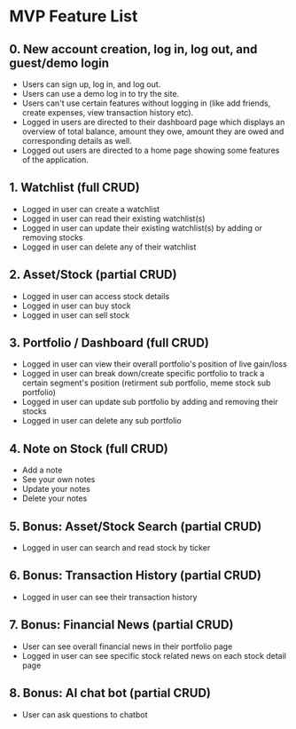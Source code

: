 # MVP Feature List

## 0. New account creation, log in, log out, and guest/demo login

* Users can sign up, log in, and log out.
* Users can use a demo log in to try the site.
* Users can't use certain features without logging in (like add friends, create expenses, view transaction history etc).
* Logged in users are directed to their dashboard page which displays an overview of total balance, amount they owe, amount they are owed and corresponding details as well.
* Logged out users are directed to a home page showing some features of the application.


## 1. Watchlist (full CRUD)

* Logged in user can create a watchlist
* Logged in user can read their existing watchlist(s)
* Logged in user can update their existing watchlist(s) by adding or removing stocks
* Logged in user can delete any of their watchlist


## 2. Asset/Stock (partial CRUD)

* Logged in user can access stock details
* Logged in user can buy stock
* Logged in user can sell stock


## 3. Portfolio / Dashboard (full CRUD)

* Logged in user can view their overall portfolio's position of live gain/loss
* Logged in user can break down/create specific portfolio to track a certain segment's position (retirment sub portfolio, meme stock sub portfolio)
* Logged in user can update sub portfolio by adding and removing their stocks
* Logged in user can delete any sub portfolio


## 4. Note on Stock (full CRUD)

* Add a note
* See your own notes
* Update your notes
* Delete your notes

## 5. Bonus: Asset/Stock Search (partial CRUD)

* Logged in user can search and read stock by ticker


## 6. Bonus: Transaction History (partial CRUD)

* Logged in user can see their transaction history


## 7. Bonus: Financial News (partial CRUD)

* User can see overall financial news in their portfolio page
* Logged in user can see specific stock related news on each stock detail page


## 8. Bonus: AI chat bot (partial CRUD)

* User can ask questions to chatbot
